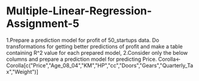 # Multiple-Linear-Regression-Assignment-5
1.Prepare a prediction model for profit of 50_startups data. Do transformations for getting better predictions of profit and make a table containing R^2 value for each prepared model,
2.Consider only the below columns and prepare a prediction model for predicting Price. Corolla<-Corolla[c("Price","Age_08_04","KM","HP","cc","Doors","Gears","Quarterly_Tax","Weight")]
